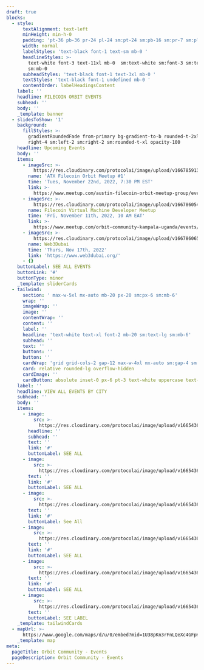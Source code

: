 ```yaml
---
draft: true
blocks:
  - style:
      textAlignment: text-left
      minHeight: min-h-0
      padding: 'pt-36 pb-36 pr-24 pl-24 sm:pt-24 sm:pb-16 sm:pr-7 sm:pl-7'
      width: normal
      labelStyles: 'text-black font-1 text-sm mb-0 '
      headlineStyles: >-
        text-white font-3 text-11xl mb-0  sm:text-white sm:font-3 sm:text-8xl
        sm:mb-0 
      subheadStyles: 'text-black font-1 text-3xl mb-0 '
      textStyles: 'text-black font-1 undefined mb-0 '
      contentOrder: labelHeadingsContent
    label: ''
    headline: FILECOIN ORBIT EVENTS
    subhead: ''
    body: ''
    _template: banner
  - slidesToShow: '1'
    background:
      fillStyles: >-
        gradientRoundedFade from-primary bg-gradient-to-b rounded-t-2xl left-4
        right-4 sm:left-2 sm:right-2 sm:rounded-t-xl opacity-100
    headline: Upcoming Events
    body: ''
    items:
      - imageSrc: >-
          https://res.cloudinary.com/protocolai/image/upload/v1667859133/676x380_ho1inn.webp
        name: 'ATX Filecoin Orbit Meetup #1'
        time: 'Tues, November 22nd, 2022, 7:30 PM EST'
        link: >-
          https://www.meetup.com/austin-filecoin-orbit-meetup-group/events/289105760/?utm_medium=referral&utm_campaign=share-btn_savedevents_share_modal&utm_source=link
      - imageSrc: >-
          https://res.cloudinary.com/protocolai/image/upload/v1667860545/676x380_cpln0q.webp
        name: Filecoin Virtual Machine Developer Meetup
        time: 'Fri, November 11th, 2022, 10 AM EAT'
        link: >-
          https://www.meetup.com/orbit-community-kampala-uganda/events/289119793/?utm_medium=referral&utm_campaign=share-btn_savedevents_share_modal&utm_source=link
      - imageSrc: >-
          https://res.cloudinary.com/protocolai/image/upload/v1667860655/mosaic-web3dubai_xzynbi.webp
        name: Web3Dubai
        time: 'Thurs, Nov 17th, 2022'
        link: 'https://www.web3dubai.org/'
      - {}
    buttonLabel: SEE ALL EVENTS
    buttonLink: '#'
    buttonType: minor
    _template: sliderCards
  - tailwind:
      section: ' max-w-5xl mx-auto mb-20 px-20 sm:px-6 sm:mb-6'
      wrap: ''
      imageWrap: ''
      image: ''
      contentWrap: ''
      content: ''
      label: ''
      headline: 'text-white text-xl font-2 mb-20 sm:text-lg sm:mb-6'
      subhead: ''
      text: ''
      buttons: ''
      button: ''
      cardWrap: 'grid grid-cols-2 gap-12 max-w-4xl mx-auto sm:gap-4 sm:grid-cols-1'
      card: relative rounded-lg overflow-hidden
      cardImage: ''
      cardButton: absolute inset-0 px-6 pt-3 text-white uppercase text-base
    label: ''
    headline: VIEW ALL EVENTS BY CITY
    subhead: ''
    body: ''
    items:
      - image:
          src: >-
            https://res.cloudinary.com/protocolai/image/upload/v1665436073/orbit-community-v2/city-chicago_d2taqu.svg
        headline: ''
        subhead: ''
        text: ''
        link: '#'
        buttonLabel: SEE ALL
      - image:
          src: >-
            https://res.cloudinary.com/protocolai/image/upload/v1665436071/orbit-community-v2/city-miami_xvzu5y.svg
        text: ''
        link: '#'
        buttonLabel: SEE ALL
      - image:
          src: >-
            https://res.cloudinary.com/protocolai/image/upload/v1665436077/orbit-community-v2/city-warri_jmkw8s.svg
        text: ''
        link: '#'
        buttonLabel: See All
      - image:
          src: >-
            https://res.cloudinary.com/protocolai/image/upload/v1665436073/orbit-community-v2/city-lagos_azlzcz.svg
        text: ''
        link: '#'
        buttonLabel: SEE ALL
      - image:
          src: >-
            https://res.cloudinary.com/protocolai/image/upload/v1665436073/orbit-community-v2/city-kampala_df8uvk.svg
        text: ''
        link: '#'
        buttonLabel: SEE ALL
      - image:
          src: >-
            https://res.cloudinary.com/protocolai/image/upload/v1665436076/orbit-community-v2/city-nairobi_gfv48a.svg
        text: ''
        buttonLabel: SEE LABEL
    _template: tailwindCards
  - mapUrl: >-
      https://www.google.com/maps/d/u/0/embed?mid=1U38pKn3rFnLQeXc4GFpHWm-FpDEIs8A&ehbc=2E312F
    _template: map
meta:
  pageTitle: Orbit Community - Events
  pageDescription: Orbit Community - Events
---
```



